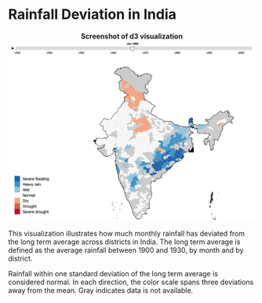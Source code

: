 # Rainfall Deviation in India

<p align="center"><strong>Screenshot of d3 visualization</strong></br>
<img src="https://github.com/ejm714/india_rainfall/blob/master/viz_screenshot.png?raw=true" alt="Visualization screenshot" width="700">
</p>

This visualization illustrates how much monthly rainfall has deviated from the long term average across districts in India. The long term average is defined as the average rainfall between 1900 and 1930, by month and by district.

Rainfall within one standard deviation of the long term average is considered normal. In each direction, the color scale spans three deviations away from the mean. Gray indicates data is not available.
